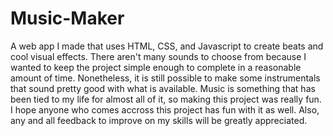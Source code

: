 # Music-Maker
A web app I made that uses HTML, CSS, and Javascript to create beats and cool visual effects. There aren't many sounds to choose from because I wanted to keep the project simple enough to complete in a reasonable amount of time. Nonetheless, it is still possible to make some instrumentals that sound pretty good with what is available. Music is something that has been tied to my life for almost all of it, so making this project was really fun. I hope anyone who comes accross this project has fun with it as well. Also, any and all feedback to improve on my skills will be greatly appreciated.
